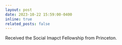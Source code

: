 ```yaml
---
layout: post
date: 2023-10-22 15:59:00-0400
inline: true
related_posts: false
---
```


Received the Social Imapct Fellowship from Princeton. 

